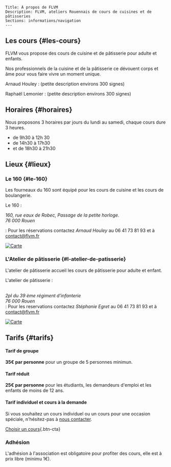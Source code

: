 	Title: À propos de FLVM
	Description: FLVM, ateliers Rouennais de cours de cuisines et de pâtisseries
	Sections: informations/navigation
	---

## Les cours {#les-cours}

FLVM vous propose des cours de cuisine et de pâtisserie pour adulte et enfants.

Nos professionnels de la cuisine et de la pâtisserie ce dévouent corps et âme pour vous faire vivre un moment unique. 

Arnaud Houley
: (petite description environs 300 signes) 

Raphaël Lemonier
: (petite description environs 300 signes)

## Horaires {#horaires}

Nous proposons 3 horaires par jours du lundi au samedi, chaque cours dure 3 heures.

 - de 9h30 à 12h 30
 - de 14h30 à 17h30
 - et de 18h30 à 21h30

## Lieux {#lieux}

### Le 160 {#le-160}
Les fourneaux du 160 sont équipé pour les cours de cuisine et les cours de boulangerie.

Le 160
 : <address>
	160, rue eaux de Robec, Passage de la petite horloge.
	<br />
	76 000 Rouen
</address>

: Pour les réservations contactez *Arnaud Houley* au 06 41 73 81 93 et à <contact@flvm.fr>


[![Carte](https://maps.googleapis.com/maps/api/staticmap?size=600x300&zoom=16&center=49.441712,1.098884&markers=color:blue|49.441712,1.098884)](https://www.google.fr/maps/place/160+Rue+Eau+de+Robec,+76000+Rouen/@49.4415101,1.0988835,17z/data=!3m1!4b1!4m2!3m1!1s0x47e0ddd562561ac5:0x10270a15c9d5e977)

### L'Atelier de pâtisserie {#l-atelier-de-patisserie}
L'atelier de pâtisserie accueil les cours de pâtisserie pour adulte et enfant.

L'atelier de pâtisserie
 : <address>
	<br />
	2pl du 39 ème régiment d'infanterie 
	<br />
	76 000 Rouen
	</address>
 : Pour les reservations contactez *Stéphanie Egret* au 06 41 73 81 93 et à <contact@flvm.fr>

[![Carte](https://maps.googleapis.com/maps/api/staticmap?size=600x300&zoom=16&center=49.440854,1.103050&markers=color:blue|49.440854,1.103050)](https://www.google.fr/maps/place/Faites-Le+Vous-M%C3%AAme+-+Atelier+de+p%C3%A2tisserie/@49.4406801,1.1008133,17z/data=!4m7!1m4!3m3!1s0x47e0dc2bb55e0a75:0x86a03c89a2500d8b!2sFaites-Le+Vous-M%C3%AAme+-+Atelier+de+p%C3%A2tisserie!3b1!3m1!1s0x47e0dc2bb55e0a75:0x86a03c89a2500d8b)

## Tarifs {#tarifs}

#### Tarif de groupe
**35€ par personne** pour un groupe de 5 personnes minimun.

#### Tarif réduit
**25€ par personne** pour les étudiants, les demandeurs d'emploi et les enfants de moins de 12 ans.

#### Tarif individuel et cours à la demande
Si vous souhaitez un cours individuel ou un cours pour une occasion spéciale, n'hésitez-pas à [ nous contacter](lien-vers-contact).

[Choisir un cours](lien-vers-lagenda){.btn-cta}

### Adhésion

L'adhésion à l'association est obligatoire pour profiter des cours, elle est à prix libre (minimu 1€).
